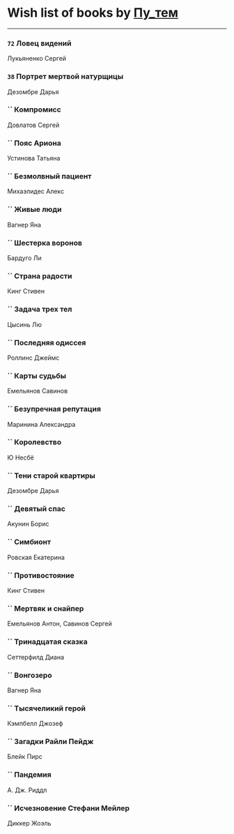 # Wish list of books by [Пу_тем](https://www.facebook.com/profile.php?id=3448154788585127)
---

### `72` Ловец видений
Лукьяненко Сергей

### `38` Портрет мертвой натурщицы
Дезомбре Дарья

### `` Компромисс
Довлатов Сергей

### `` Пояс Ариона
Устинова Татьяна

### `` Безмолвный пациент
Михаэлидес Алекс

### `` Живые люди
Вагнер Яна

### `` Шестерка воронов
Бардуго Ли

### `` Страна радости
Кинг Стивен

### `` Задача трех тел
Цысинь Лю

### `` Последняя одиссея
Роллинс Джеймс

### `` Карты судьбы
Емельянов Савинов

### `` Безупречная репутация
Маринина Александра

### `` Королевство
Ю Несбё

### `` Тени старой квартиры
Дезомбре Дарья

### `` Девятый спас
Акунин Борис

### `` Симбионт
Ровская Екатерина

### `` Противостояние
Кинг Стивен

### `` Мертвяк и снайпер
Емельянов Антон, Савинов Сергей

### `` Тринадцатая сказка
Сеттерфилд Диана

### `` Вонгозеро
Вагнер Яна

### `` Тысячеликий герой
Кэмпбелл Джозеф

### `` Загадки Райли Пейдж
Блейк Пирс

### `` Пандемия
А. Дж. Риддл

### `` Исчезновение Стефани Мейлер
Диккер Жоэль

